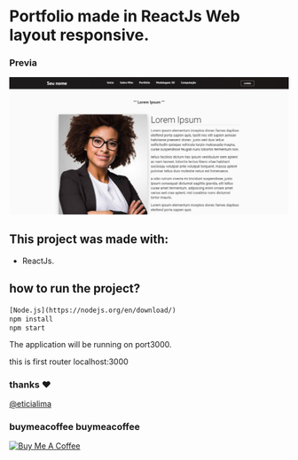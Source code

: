 # Portfolio made in ReactJs Web layout responsive.
 
### Previa
<img src="docs/demo1.jpg?raw=true"/> 
  
## This project was made with:

* ReactJs.

## how to run the project?
 
``` 
[Node.js](https://nodejs.org/en/download/)
npm install
npm start
```

The application will be running on port3000.

this is first router localhost:3000 

### thanks ❤️
[@eticialima](https://www.instagram.com/eticialima)

### buymeacoffee buymeacoffee

<a href="https://www.buymeacoffee.com/leticialima" target="_blank">
 <img  src="https://cdn.buymeacoffee.com/buttons/default-red.png" alt="Buy Me A Coffee" height="40" width="170">
</a>

